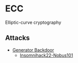 # ECC
Elliptic-curve cryptography

## Attacks
- [Generator Backdoor](https://luca-giuzzi.unibs.it/corsi/Support/papers-cryptography/dual-ec-20150731.pdf)
    - [Insomnihack22-Nobus101](./Insomnihack22-Nobus101) 
